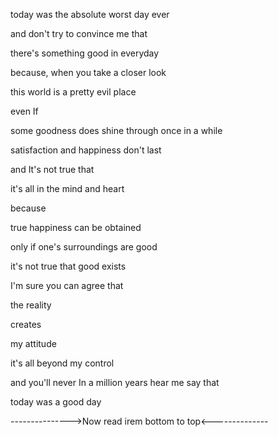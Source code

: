 today was the absolute worst day ever

and don't try to convince me that

there's something good in everyday

because, when you take a closer look

this world is a pretty evil place

even If

some goodness does shine through once in a while

satisfaction and happiness don't last

and It's not true that

it's all in the mind and heart

because

true happiness can be obtained

only if one's surroundings are good

it's not true that good exists

I'm sure you can agree that

the reality

creates

my attitude

it's all beyond my control

and you'll never In a million years hear me say that

today was a good day

--------------->Now read irem bottom to top<--------------